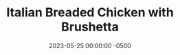 ---
layout: post
title:  "Italian Breaded Chicken with Brushetta"
date:   2023-05-25 00:00:00 -0500
categories:
- Recipes
- Chicken
permalink: /recipes/breaded-chicken
image: /assets/Food/Chicken/Breaded/breaded-cover.jpg
ing: breaded-ing
facts: breaded-facts
Prep: 30
Rest: 
Cook: 14
Source1: https://www.youtube.com/watch?v=U5TuA2MtArk
Source2: 
Description: An Italian style breaded chicken that's both gluten free and not deep fried sounds like a dream come true. This dish is elevated even more when made into Chicken Parmesan. It goes well with a side of Brushetta mix, either on its own or on a slice of toasted Italian bread
Instructions:
- Cut the chicken into cutlets. Make each piece even thickness by adding it to a bag and smashing it down to make it wide and thin. Sprinkle each side with salt. Refrigerate for at least 1 hour<br><br>

- Preheat oven (or air fryer) to 400F and line a cookie sheet with parchment paper and some spray<br><br>

- On a plate, measure out the flour. Add the garlic and onion powder, black pepper, and oregano to the plate and mix<br><br>

- To a medium bowl, add in the egg and water and beat the egg<br><br>

- To a separate plate, add the breadcrumb mix - oat flour, grated cheese, thyme, basil, salt, and pepper<br><br>

- In order, coat the chicken in the flour, egg, and breadcrumb mixes. Add it to the pan.<br><br>

- Cook the chicken, flipping and rotating racks halfway, or until the chicken is at least 165F. Bake in the oven for about 15 minutes at 400F, or in the air fryer for about 8 minutes at 400F<br><br>
- <center><img src="/assets/Food/Chicken/Breaded/breaded-7.jpg" alt="" class="instruction-image"></center><br>

- Optional (Chicken Parm) - add sauce (about 1/2 cup or 200 g for the whole batch) and cheese (about 3/4 cup or 150 g for the whole batch) to the top of the chicken, and broil until the cheese is melted (about 2 minutes). 

- Note - DO NOT USE PARCHMENT PAPER FOR CHICKEN PARM. IT WILL BURN UNDER THE BROILER Leave the door open a little for an electric oven<br><br>

- As the chicken cooks, you can make the Brushetta topping. Finely dice the tomatoes, and add to a medium bowl. Season, and optionally serve on a slice of toasted bread, or spoon on top of the chicken<br><br>
- <center><img src="/assets/Food/Chicken/Breaded/breaded-9.jpg" alt="" class="instruction-image"></center>
---